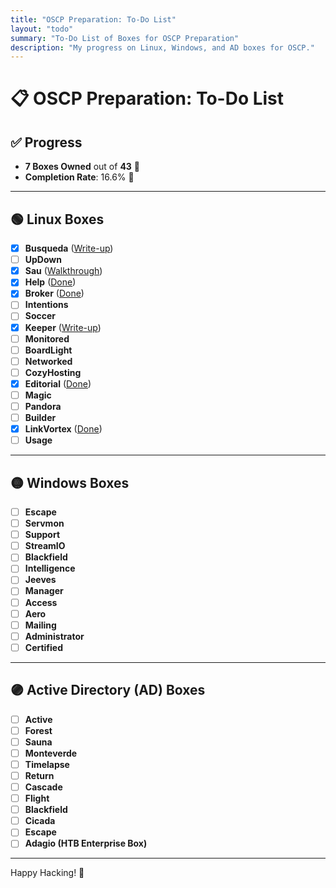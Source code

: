 ```yaml
---
title: "OSCP Preparation: To-Do List"
layout: "todo"
summary: "To-Do List of Boxes for OSCP Preparation"
description: "My progress on Linux, Windows, and AD boxes for OSCP."
---
```


# 📋 OSCP Preparation: To-Do List

## ✅ Progress
- **7 Boxes Owned** out of **43** 🎉 
- **Completion Rate**: 16.6% 💪

---

## 🟢 **Linux Boxes**
- [x] **Busqueda** ([Write-up](https://0xt0pus.com/posts/machine-writeups/busqueda-hackthebox/))
- [ ] **UpDown**
- [x] **Sau** ([Walkthrough](https://www.youtube.com/watch?v=jXbJndLklho))
- [x] **Help** ([Done]())
- [x] **Broker** ([Done]())
- [ ] **Intentions**
- [ ] **Soccer**
- [x] **Keeper** ([Write-up](https://0xt0pus.com/posts/machine-writeups/keeper-hackthebox/))
- [ ] **Monitored**
- [ ] **BoardLight**
- [ ] **Networked**
- [ ] **CozyHosting**
- [x] **Editorial** ([Done]())
- [ ] **Magic**
- [ ] **Pandora**
- [ ] **Builder**
- [x] **LinkVortex** ([Done]())
- [ ] **Usage**

---

## 🟡 **Windows Boxes**
- [ ] **Escape**
- [ ] **Servmon**
- [ ] **Support**
- [ ] **StreamIO**
- [ ] **Blackfield**
- [ ] **Intelligence**
- [ ] **Jeeves**
- [ ] **Manager**
- [ ] **Access**
- [ ] **Aero**
- [ ] **Mailing**
- [ ] **Administrator**
- [ ] **Certified**

---

## 🟣 **Active Directory (AD) Boxes**
- [ ] **Active**
- [ ] **Forest**
- [ ] **Sauna**
- [ ] **Monteverde**
- [ ] **Timelapse**
- [ ] **Return**
- [ ] **Cascade**
- [ ] **Flight**
- [ ] **Blackfield**
- [ ] **Cicada**
- [ ] **Escape**
- [ ] **Adagio (HTB Enterprise Box)**

---


Happy Hacking! 🚀
